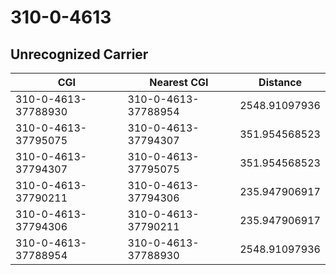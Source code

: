 # 310-0-4613
## Unrecognized Carrier


| CGI | Nearest CGI | Distance |
|-----|-------------|----------|
| 310-0-4613-37788930 | 310-0-4613-37788954 | 2548.91097936 |
| 310-0-4613-37795075 | 310-0-4613-37794307 | 351.954568523 |
| 310-0-4613-37794307 | 310-0-4613-37795075 | 351.954568523 |
| 310-0-4613-37790211 | 310-0-4613-37794306 | 235.947906917 |
| 310-0-4613-37794306 | 310-0-4613-37790211 | 235.947906917 |
| 310-0-4613-37788954 | 310-0-4613-37788930 | 2548.91097936 |

